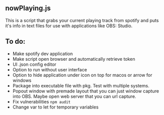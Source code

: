 ## nowPlaying.js
This is a script that grabs your current playing track from spotify and puts it's info in text files for use with applications like OBS: Studio.

## To do:
- Make spotify dev application
- Make script open browser and automatically retrieve token
- UI .json config editor
- Option to run without user interface
- Option to hide application under icon on top for macos or arrow for windows
- Package into executable file with pkg. Test with multiple systems.
- Popout window with premade layout that you can just window capture into OBS. Maybe open web server that you can url capture.
- Fix vulnerabilities `npm audit`
- Change var to let for temporary variables